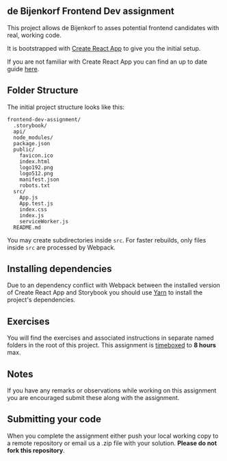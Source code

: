## de Bijenkorf Frontend Dev assignment

This project allows de Bijenkorf to asses potential frontend candidates with real, working code.

It is bootstrapped with [Create React App](https://github.com/facebook/create-react-app) to give you the initial setup.

If you are not familiar with Create React App you can find an up to date guide [here](https://github.com/facebook/create-react-app/blob/master/packages/cra-template/template/README.md).

## Folder Structure

The initial project structure looks like this:

```
frontend-dev-assignment/
  .storybook/
  api/
  node_modules/
  package.json
  public/
    favicon.ico
    index.html
    logo192.png
    logo512.png
    manifest.json
    robots.txt
  src/
    App.js
    App.test.js
    index.css
    index.js
    serviceWorker.js
  README.md
```

You may create subdirectories inside `src`. For faster rebuilds, only files inside `src` are processed by Webpack.<br>

## Installing dependencies
Due to an dependency conflict with Webpack between the installed version of Create React App and Storybook you should use [Yarn](https://yarnpkg.com/lang/en/) to install the project's dependencies.

## Exercises
You will find the exercises and associated instructions in separate named folders in the root of this project. This assignment is [timeboxed](https://en.wikipedia.org/wiki/Timeboxing) to **8 hours** max.

## Notes
If you have any remarks or observations while working on this assignment you are encouraged submit these along with the assignment.

## Submitting your code
When you complete the assignment either push your local working copy to a remote repository or email us a .zip file with your solution. **Please do not fork this repository**.
